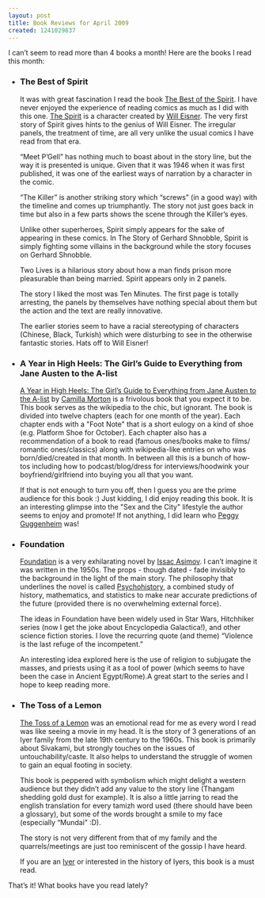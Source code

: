 ```yaml
--- 
layout: post
title: Book Reviews for April 2009
created: 1241029837
---
```

<p>I can&rsquo;t seem to read more than 4 books a month! Here are the books I read this month:</p>
<ul><li><h3>The Best of Spirit</h3>
<p>It was with great fascination I read the book <a href="http://www.amazon.com/gp/product/1401207553?ie=UTF8&tag=nimbupani-20&linkCode=as2&camp=1789&creative=390957&creativeASIN=1401207553">The Best of the Spirit</a>. I have never enjoyed the experience of reading comics as much as I did with this one. <a href="http://en.wikipedia.org/wiki/The_Spirit">The Spirit</a> is a character created by <a href="http://en.wikipedia.org/wiki/Will_Eisner">Will Eisner</a>. The very first story of Spirit gives hints to the genius of Will Eisner. The irregular panels, the treatment of time, are all very unlike the usual comics I have read from that era. </p>
<p>&ldquo;Meet P&rsquo;Gell&rdquo; has nothing much to boast about in the story line, but the way it is presented is unique. Given that it was 1946 when it was first published, it was one of the earliest ways of narration by a character in the comic.</p>
<p>&ldquo;The Killer&rdquo; is another striking story which &ldquo;screws&rdquo; (in a good way) with the timeline and comes up triumphantly. The story not just goes back in time but also in a few parts shows the scene through the Killer&rsquo;s eyes. </p>
<p>Unlike other superheroes, Spirit simply appears for the sake of appearing in these comics. In The Story of Gerhard Shnobble, Spirit is simply fighting some villains in the background while the story focuses on Gerhard Shnobble. </p>
<p>Two Lives is a hilarious story about how a man finds prison more pleasurable than being married. Spirit appears only in 2 panels. </p>
<p>The story I liked the most was Ten Minutes. The first page is totally arresting, the panels by themselves have nothing special about them but the action and the text are really innovative.</p> 
<p>The earlier stories seem to have a racial stereotyping of characters (Chinese, Black, Turkish) which were disturbing to see in the otherwise fantastic stories. Hats off to Will Eisner!</p>
</li>
<li>
	<h3>A Year in High Heels: The Girl&rsquo;s Guide to Everything from Jane Austen to the A-list</h3>
<p><a href="http://www.amazon.com/gp/product/0061673609?ie=UTF8&tag=nimbupani-20&linkCode=as2&camp=1789&creative=390957&creativeASIN=0061673609">A Year in High Heels: The Girl&rsquo;s Guide to Everything from Jane Austen to the A-list</a> by <a href="http://camillamorton.blogspot.com/">Camilla Morton</a> is a frivolous book that you expect it to be. This book serves as the wikipedia to the chic, but ignorant. The book is divided into twelve chapters (each for one month of the year). Each chapter ends with a &quot;Foot Note&quot; that is a short eulogy on a kind of shoe (e.g. Platform Shoe for October). Each chapter also has a recommendation of a book to read (famous ones/books make to films/ romantic ones/classics) along with wikipedia-like entries on who was born/died/created in that month. In between all this is a bunch of how-tos including how to podcast/blog/dress for interviews/hoodwink your boyfriend/girlfriend into buying you all that you want.</p> 
<p>If that is not enough to turn you off, then I guess you are the prime audience for this book :) Just kidding, I did enjoy reading this book. It is an interesting glimpse into the &quot;Sex and the City&quot; lifestyle the author seems to enjoy and promote! If not anything, I did learn who <a href="http://en.wikipedia.org/wiki/Peggy_Guggenheim" title="Peggy Guggenheim - Wikipedia, the free encyclopedia">Peggy Guggenheim</a> was!</p> 
</li>
<li>
	<h3>Foundation</h3>
	<p>
		<a href="http://www.amazon.com/gp/product/0553382578?ie=UTF8&tag=nimbupani-20&linkCode=as2&camp=1789&creative=390957&creativeASIN=0553382578">Foundation</a> is a very exhilarating novel by <a href="http://en.wikipedia.org/wiki/Isaac_Asimov">Issac Asimov</a>. I can&rsquo;t imagine it was written in the 1950s. The props - though dated - fade invisibly to the background in the light of the main story. The philosophy that underlines the novel is called <a href="http://en.wikipedia.org/wiki/Psychohistory_(fictional)">Psychohistory</a>, a combined study of history, mathematics, and statistics to make near accurate predictions of the future (provided there is no overwhelming external force). 
	</p>
	<p>The ideas in Foundation have been widely used in Star Wars, Hitchhiker series (now I get the joke about Encyclopedia Galactica!), and other science fiction stories. I love the recurring quote (and theme) &ldquo;Violence is the last refuge of the incompetent.&rdquo;</p>
	<p>An interesting idea explored here is the use of religion to subjugate the masses, and priests using it as a tool of power (which seems to have been the case in Ancient Egypt/Rome).A great start to the series and I hope to keep reading more.</p>	
</li>
<li>
	<h3>The Toss of a Lemon</h3>
	<p><a href="http://www.amazon.com/gp/product/0307356329?ie=UTF8&tag=nimbupani-20&linkCode=as2&camp=1789&creative=390957&creativeASIN=0307356329">The Toss of a Lemon</a> was an emotional read for me as every word I read was like seeing a movie in my head. It is the story of 3 generations of an Iyer family from the late 19th century to the 1960s. This book is primarily about Sivakami, but strongly touches on the issues of untouchability/caste. It also helps to understand the struggle of women to gain an equal footing in society. </p>
	<p>This book is peppered with symbolism which might delight a western audience but they didn&rsquo;t add any value to the story line (Thangam shedding gold dust for example). It is also a little jarring to read the english translation for every tamizh word used (there should have been a glossary), but some of the words brought a smile to my face (especially &ldquo;Mundai&rdquo; :D).</p>
	<p>The story is not very different from that of my family and the quarrels/meetings are just too reminiscent of the gossip I have heard. </p>
	<p>If you are an <a href="http://en.wikipedia.org/wiki/Iyer">Iyer</a> or interested in the history of Iyers, this book is a must read. </p>	
</li></ul>
<p>That&rsquo;s it! What books have you read lately?</p>
